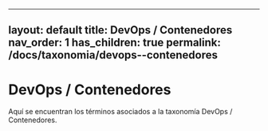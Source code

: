 
---
layout: default
title: DevOps / Contenedores
nav_order: 1
has_children: true
permalink: /docs/taxonomia/devops--contenedores
---

# DevOps / Contenedores

Aquí se encuentran los términos asociados a la taxonomía DevOps / Contenedores.
